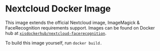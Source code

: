 # Nextcloud Docker Image

This image extends the official Nextcloud image, ImageMagick & FaceRecognition requirements support. Images can be found on Docker hub at [`xisdockerhub/nextcloud-facerecognition`](https://hub.docker.com/r/xisdockerhub/nextcloud-facerecognition). 

To build this image yourself, run `docker build.`
